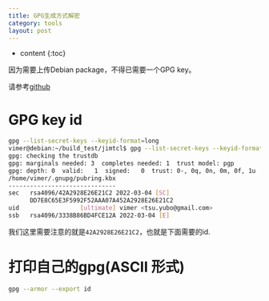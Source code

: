 ```yaml
---
title: GPG生成方式解密
category: tools
layout: post
---
```

* content
{:toc}

因为需要上传Debian package，不得已需要一个GPG key。

请参考[github](https://docs.github.com/en/authentication/managing-commit-signature-verification/generating-a-new-gpg-key)

# GPG key id

```bash
gpg --list-secret-keys --keyid-format=long
vimer@debian:~/build_test/jimtcl$ gpg --list-secret-keys --keyid-format=long
gpg: checking the trustdb
gpg: marginals needed: 3  completes needed: 1  trust model: pgp
gpg: depth: 0  valid:   1  signed:   0  trust: 0-, 0q, 0n, 0m, 0f, 1u
/home/vimer/.gnupg/pubring.kbx
------------------------------
sec   rsa4096/42A2928E26E21C2 2022-03-04 [SC]
      DD7E8C65E3F5992F52AAA07A452A2928E26E21C2
uid                 [ultimate] vimer <tsu.yubo@gmail.com>
ssb   rsa4096/3338B86BD4FCE12A 2022-03-04 [E]
```
我们这里需要注意的就是`42A2928E26E21C2`，也就是下面需要的id.

# 打印自己的gpg(ASCII 形式)

```bash
gpg --armor --export id
```
